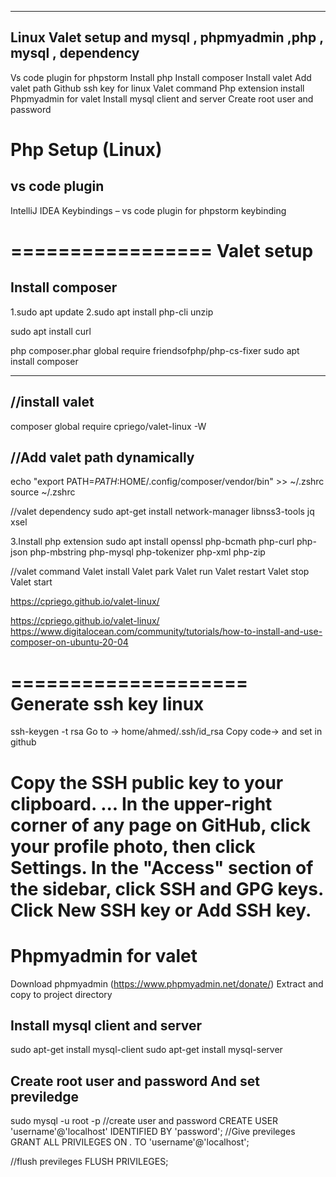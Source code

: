 ----------------------------------------------------------------------------------------------
Linux Valet setup and mysql , phpmyadmin ,php , mysql , dependency
----------------------------------------------------------------------------------------------

Vs code plugin for phpstorm
Install php
Install composer
Install valet
Add valet path
Github ssh key for linux
Valet command
Php extension install
Phpmyadmin for valet
Install mysql client and server
Create root user and password

Php Setup (Linux)
=====================

vs code plugin 
--------------------------------
IntelliJ IDEA Keybindings – vs code plugin for phpstorm keybinding


=================
Valet setup
=================
Install composer
------------------- 
1.sudo apt update
2.sudo apt install php-cli unzip

sudo apt install curl

php composer.phar global require friendsofphp/php-cs-fixer
sudo apt install composer


-------------------------------------------------
//install valet 
-------------------------------------------------
composer global require cpriego/valet-linux -W




//Add valet path dynamically
---------------------------
echo "export PATH=$PATH:$HOME/.config/composer/vendor/bin" >> ~/.zshrc
source ~/.zshrc



//valet dependency
sudo apt-get install network-manager libnss3-tools jq xsel

3.Install php extension
sudo apt install openssl php-bcmath php-curl php-json php-mbstring php-mysql php-tokenizer php-xml php-zip


//valet command
Valet install
Valet park
Valet run
Valet restart
Valet stop
Valet start



https://cpriego.github.io/valet-linux/



https://cpriego.github.io/valet-linux/
https://www.digitalocean.com/community/tutorials/how-to-install-and-use-composer-on-ubuntu-20-04


====================
Generate ssh key linux
====================
ssh-keygen -t rsa
Go to -> home/ahmed/.ssh/id_rsa
Copy code-> and set in github

Copy the SSH public key to your clipboard. ...
In the upper-right corner of any page on GitHub, click your profile photo, then click Settings.
In the "Access" section of the sidebar, click SSH and GPG keys.
Click New SSH key or Add SSH key.
====================
Phpmyadmin for valet
====================
Download phpmyadmin (https://www.phpmyadmin.net/donate/)
Extract and copy to project directory

Install mysql client and server
---------------------------------------
sudo apt-get install mysql-client
sudo apt-get install mysql-server

Create root user and password
And set previledge
---------------------------------------
sudo mysql -u root -p
//create user and password
CREATE USER 'username'@'localhost' IDENTIFIED BY 'password';
//Give previleges
GRANT ALL PRIVILEGES ON *.* TO 'username'@'localhost';

//flush previleges
FLUSH PRIVILEGES;







	



